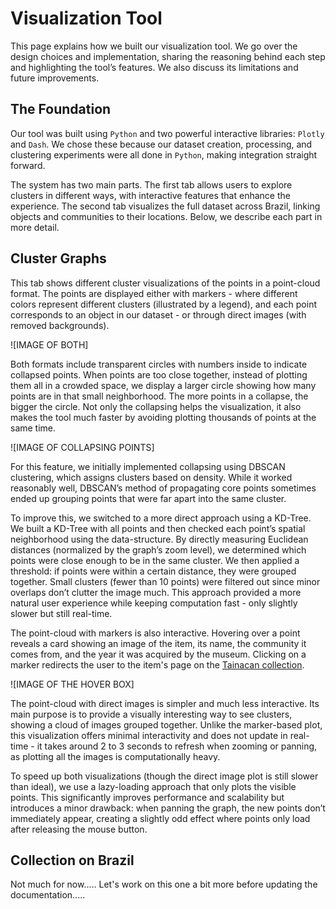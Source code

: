 # Visualization Tool  

This page explains how we built our visualization tool. We go over the design choices and implementation, sharing the reasoning behind each step and highlighting the tool’s features. We also discuss its limitations and future improvements.  

## The Foundation  

Our tool was built using `Python` and two powerful interactive libraries: `Plotly` and `Dash`. We chose these because our dataset creation, processing, and clustering experiments were all done in `Python`, making integration straight forward.

The system has two main parts. The first tab allows users to explore clusters in different ways, with interactive features that enhance the experience. The second tab visualizes the full dataset across Brazil, linking objects and communities to their locations. Below, we describe each part in more detail.  

## Cluster Graphs

This tab shows different cluster visualizations of the points in a point-cloud format. The points are displayed either with markers - where different colors represent different clusters (illustrated by a legend), and each point corresponds to an object in our dataset - or through direct images (with removed backgrounds).

![IMAGE OF BOTH]

Both formats include transparent circles with numbers inside to indicate collapsed points. When points are too close together, instead of plotting them all in a crowded space, we display a larger circle showing how many points are in that small neighborhood. The more points in a collapse, the bigger the circle. Not only the collapsing helps the visualization, it also makes the tool much faster by avoiding plotting thousands of points at the same time.

![IMAGE OF COLLAPSING POINTS]

For this feature, we initially implemented collapsing using DBSCAN clustering, which assigns clusters based on density. While it worked reasonably well, DBSCAN’s method of propagating core points sometimes ended up grouping points that were far apart into the same cluster.

To improve this, we switched to a more direct approach using a KD-Tree. We built a KD-Tree with all points and then checked each point’s spatial neighborhood using the data-structure. By directly measuring Euclidean distances (normalized by the graph’s zoom level), we determined which points were close enough to be in the same cluster. We then applied a threshold: if points were within a certain distance, they were grouped together. Small clusters (fewer than 10 points) were filtered out since minor overlaps don’t clutter the image much. This approach provided a more natural user experience while keeping computation fast - only slightly slower but still real-time.

The point-cloud with markers is also interactive. Hovering over a point reveals a card showing an image of the item, its name, the community it comes from, and the year it was acquired by the museum. Clicking on a marker redirects the user to the item's page on the [Tainacan collection](https://tainacan.museudoindio.gov.br/).

![IMAGE OF THE HOVER BOX]

The point-cloud with direct images is simpler and much less interactive. Its main purpose is to provide a visually interesting way to see clusters, showing a cloud of images grouped together. Unlike the marker-based plot, this visualization offers minimal interactivity and does not update in real-time - it takes around 2 to 3 seconds to refresh when zooming or panning, as plotting all the images is computationally heavy.  

To speed up both visualizations (though the direct image plot is still slower than ideal), we use a lazy-loading approach that only plots the visible points. This significantly improves performance and scalability but introduces a minor drawback: when panning the graph, the new points don’t immediately appear, creating a slightly odd effect where points only load after releasing the mouse button.

## Collection on Brazil

Not much for now..... Let's work on this one a bit more before updating the documentation.....